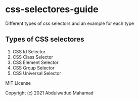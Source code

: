 # css-selectores-guide
Different types of css selectors and an example for each type

## Types of CSS selectores

1. CSS Id Selector
2. CSS Class Selector
3. CSS Element Selector
4. CSS Group Selector
5. CSS Universal Selector


MIT License

Copyright (c) 2021 Abdulwadud Mahamad
